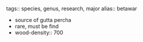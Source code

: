 tags:: species, genus, research, major
alias:: betawar

- source of gutta percha
- rare, must be find
- wood-density:: 700